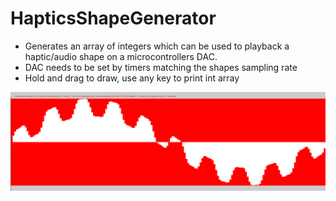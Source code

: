 # HapticsShapeGenerator

* Generates an array of integers which can be used to playback a haptic/audio shape on a microcontrollers DAC.
* DAC needs to be set by timers matching the shapes sampling rate
* Hold and drag to draw, use any key to print int array

![](https://github.com/fkeel/HapticsShapeGenerator/blob/master/samples.PNG)



